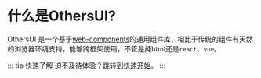 # 什么是OthersUI?
OthersUI 是一个基于[web-components](https://developer.mozilla.org/en-US/docs/Web/API/Web_components)的通用组件库，相比于传统的组件有天然的浏览器环境支持，能够跨框架使用，不管是纯html还是`react`、`vue`。

::: tip 快速了解
迫不及待体验？跳转到[快速开始](/docs/guide)。
:::












